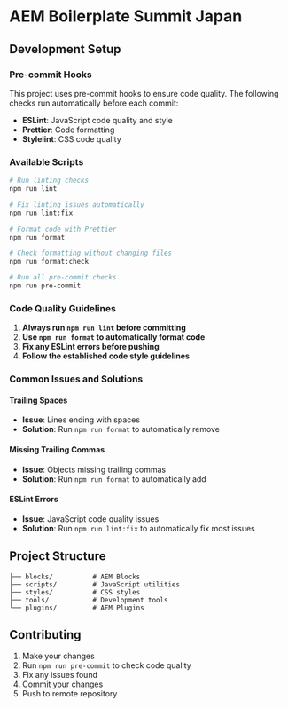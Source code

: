 # AEM Boilerplate Summit Japan

## Development Setup

### Pre-commit Hooks

This project uses pre-commit hooks to ensure code quality. The following checks run automatically before each commit:

- **ESLint**: JavaScript code quality and style
- **Prettier**: Code formatting
- **Stylelint**: CSS code quality

### Available Scripts

```bash
# Run linting checks
npm run lint

# Fix linting issues automatically
npm run lint:fix

# Format code with Prettier
npm run format

# Check formatting without changing files
npm run format:check

# Run all pre-commit checks
npm run pre-commit
```

### Code Quality Guidelines

1. **Always run `npm run lint` before committing**
2. **Use `npm run format` to automatically format code**
3. **Fix any ESLint errors before pushing**
4. **Follow the established code style guidelines**

### Common Issues and Solutions

#### Trailing Spaces

- **Issue**: Lines ending with spaces
- **Solution**: Run `npm run format` to automatically remove

#### Missing Trailing Commas

- **Issue**: Objects missing trailing commas
- **Solution**: Run `npm run format` to automatically add

#### ESLint Errors

- **Issue**: JavaScript code quality issues
- **Solution**: Run `npm run lint:fix` to automatically fix most issues

## Project Structure

```
├── blocks/          # AEM Blocks
├── scripts/         # JavaScript utilities
├── styles/          # CSS styles
├── tools/           # Development tools
└── plugins/         # AEM Plugins
```

## Contributing

1. Make your changes
2. Run `npm run pre-commit` to check code quality
3. Fix any issues found
4. Commit your changes
5. Push to remote repository
